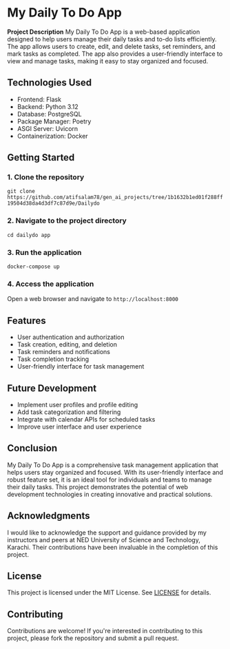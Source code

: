 **My Daily To Do App**
======================

**Project Description**
My Daily To Do App is a web-based application designed to help users manage their daily tasks and to-do lists efficiently. The app allows users to create, edit, and delete tasks, set reminders, and mark tasks as completed. The app also provides a user-friendly interface to view and manage tasks, making it easy to stay organized and focused.

**Technologies Used**
--------------------

* Frontend: Flask
* Backend: Python 3.12
* Database: PostgreSQL
* Package Manager: Poetry
* ASGI Server: Uvicorn
* Containerization: Docker

**Getting Started**
---------------

### 1. Clone the repository

`git clone https://github.com/atifsalam78/gen_ai_projects/tree/1b1632b1ed01f288ff19504d38da4d3df7c87d9e/Dailydo`

### 2. Navigate to the project directory

`cd dailydo app`

### 3. Run the application

`docker-compose up`

### 4. Access the application

Open a web browser and navigate to `http://localhost:8000`

**Features**
---------

* User authentication and authorization
* Task creation, editing, and deletion
* Task reminders and notifications
* Task completion tracking
* User-friendly interface for task management

**Future Development**
-------------------

* Implement user profiles and profile editing
* Add task categorization and filtering
* Integrate with calendar APIs for scheduled tasks
* Improve user interface and user experience

**Conclusion**
----------

My Daily To Do App is a comprehensive task management application that helps users stay organized and focused. With its user-friendly interface and robust feature set, it is an ideal tool for individuals and teams to manage their daily tasks. This project demonstrates the potential of web development technologies in creating innovative and practical solutions.

**Acknowledgments**
--------------

I would like to acknowledge the support and guidance provided by my instructors and peers at NED University of Science and Technology, Karachi. Their contributions have been invaluable in the completion of this project.

**License**
-------

This project is licensed under the MIT License. See [LICENSE](LICENSE) for details.

**Contributing**
------------

Contributions are welcome! If you're interested in contributing to this project, please fork the repository and submit a pull request.

